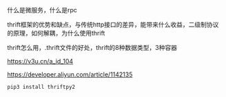 

什么是微服务，什么是rpc

thrift框架的优势和缺点，与传统http接口的差异，能带来什么收益，二级制协议的原理，如何解耦，为什么使用thrift

thrift怎么用，.thrift文件的好处，thrift的8种数据类型，3种容器

https://v3u.cn/a_id_104


https://developer.aliyun.com/article/1142135

```bash
pip3 install thriftpy2
```